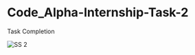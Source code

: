# Code_Alpha-Internship-Task-2

Task Completion


![SS 2](https://github.com/PradumnSrivastava/Code_Alpha-Internship-Task-2/assets/131151467/80103023-91ab-4b4d-831b-834600c3bb61)

